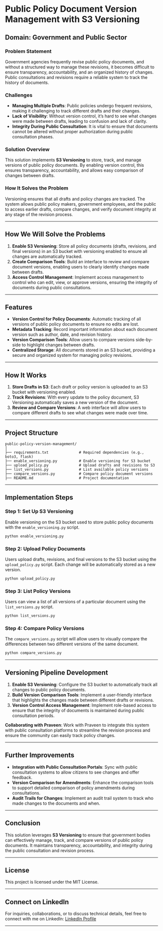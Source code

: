 # **Public Policy Document Version Management with S3 Versioning**

## **Domain**: Government and Public Sector

### **Problem Statement**
Government agencies frequently revise public policy documents, and without a structured way to manage these revisions, it becomes difficult to ensure transparency, accountability, and an organized history of changes. Public consultations and revisions require a reliable system to track the history of documents.

### **Challenges**
- **Managing Multiple Drafts**: Public policies undergo frequent revisions, making it challenging to track different drafts and their changes.
- **Lack of Visibility**: Without version control, it’s hard to see what changes were made between drafts, leading to confusion and lack of clarity.
- **Integrity During Public Consultation**: It is vital to ensure that documents cannot be altered without proper authorization during public consultation phases.

### **Solution Overview**
This solution implements **S3 Versioning** to store, track, and manage versions of public policy documents. By enabling version control, this ensures transparency, accountability, and allows easy comparison of changes between drafts. 

### **How It Solves the Problem**
Versioning ensures that all drafts and policy changes are tracked. The system allows public policy makers, government employees, and the public to access earlier drafts, compare changes, and verify document integrity at any stage of the revision process.

---

## **How We Will Solve the Problems**

1. **Enable S3 Versioning**: Store all policy documents (drafts, revisions, and final versions) in an S3 bucket with versioning enabled to ensure all changes are automatically tracked.
2. **Create Comparison Tools**: Build an interface to review and compare document versions, enabling users to clearly identify changes made between drafts.
3. **Access Control Management**: Implement access management to control who can edit, view, or approve versions, ensuring the integrity of documents during public consultations.

---

## **Features**
- **Version Control for Policy Documents**: Automatic tracking of all versions of public policy documents to ensure no edits are lost.
- **Metadata Tracking**: Record important information about each document version such as author, date, and revision history.
- **Version Comparison Tools**: Allow users to compare versions side-by-side to highlight changes between drafts.
- **Centralized Storage**: All documents stored in an S3 bucket, providing a secure and organized system for managing policy revisions.

---

## **How It Works**

1. **Store Drafts in S3**: Each draft or policy version is uploaded to an S3 bucket with versioning enabled.
2. **Track Revisions**: With every update to the policy document, S3 Versioning automatically saves a new version of the document.
3. **Review and Compare Versions**: A web interface will allow users to compare different drafts to see what changes were made over time.
   
---

## **Project Structure**

```plaintext
public-policy-version-management/
│
├── requirements.txt              # Required dependencies (e.g., boto3, flask)
├── enable_versioning.py          # Enable versioning for S3 bucket
├── upload_policy.py              # Upload drafts and revisions to S3
├── list_versions.py              # List available policy versions
├── compare_versions.py           # Compare policy document versions
├── README.md                     # Project documentation
```

---

## **Implementation Steps**

### **Step 1: Set Up S3 Versioning**
Enable versioning on the S3 bucket used to store public policy documents with the `enable_versioning.py` script.

```bash
python enable_versioning.py
```

### **Step 2: Upload Policy Documents**
Users upload drafts, revisions, and final versions to the S3 bucket using the `upload_policy.py` script. Each change will be automatically stored as a new version.

```bash
python upload_policy.py
```

### **Step 3: List Policy Versions**
Users can view a list of all versions of a particular document using the `list_versions.py` script.

```bash
python list_versions.py
```

### **Step 4: Compare Policy Versions**
The `compare_versions.py` script will allow users to visually compare the differences between two different versions of the same document.

```bash
python compare_versions.py
```

---

## **Versioning Pipeline Development**

1. **Enable S3 Versioning**: Configure the S3 bucket to automatically track all changes to public policy documents.
2. **Build Version Comparison Tools**: Implement a user-friendly interface that highlights the changes made between different drafts or revisions.
3. **Version Control Access Management**: Implement role-based access to ensure that the integrity of documents is maintained during public consultation periods.

**Collaborating with Praveen**: Work with Praveen to integrate this system with public consultation platforms to streamline the revision process and ensure the community can easily track policy changes.

---

## **Further Improvements**
- **Integration with Public Consultation Portals**: Sync with public consultation systems to allow citizens to see changes and offer feedback.
- **Version Comparison for Amendments**: Enhance the comparison tools to support detailed comparison of policy amendments during consultations.
- **Audit Trails for Changes**: Implement an audit trail system to track who made changes to the documents and when.

---

## **Conclusion**
This solution leverages **S3 Versioning** to ensure that government bodies can effectively manage, track, and compare versions of public policy documents. It maintains transparency, accountability, and integrity during the public consultation and revision process.

---

## **License**

This project is licensed under the MIT License.

---

## **Connect on LinkedIn**

For inquiries, collaborations, or to discuss technical details, feel free to connect with me on LinkedIn: [LinkedIn Profile](https://www.linkedin.com/in/your-linkedin-profile)

---
